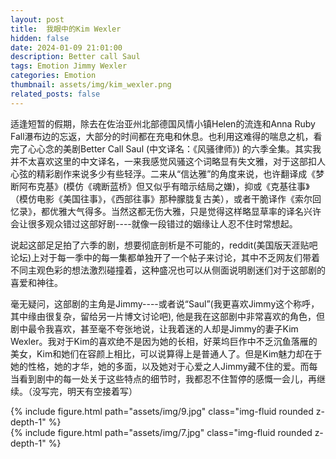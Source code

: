 ```yaml
---
layout: post
title:  我眼中的Kim Wexler
hidden: false
date: 2024-01-09 21:01:00
description: Better call Saul
tags: Emotion Jimmy Wexler
categories: Emotion
thumbnail: assets/img/kim_wexler.png
related_posts: false
---
```

适逢短暂的假期，除去在佐治亚州北部德国风情小镇Helen的流连和Anna Ruby Fall瀑布边的忘返，大部分的时间都在充电和休息。也利用这难得的喘息之机，看完了心心念的美剧Better Call Saul (中文译名：《风骚律师》) 的六季全集。其实我并不太喜欢这里的中文译名，一来我感觉风骚这个词略显有失文雅，对于这部扣人心弦的精彩剧作来说多少有些轻浮。二来从“信达雅”的角度来说，也许翻译成《梦断阿布克基》(模仿《魂断蓝桥》但又似乎有暗示结局之嫌)，抑或《克基往事》（模仿电影《美国往事》，《西部往事》那种朦胧复古美），或者干脆译作《索尔回忆录》，都优雅大气得多。当然这都无伤大雅，只是觉得这样略显草率的译名兴许会让很多观众错过这部好剧----就像一段错过的姻缘让人忍不住时常想起。

说起这部足足拍了六季的剧，想要彻底剖析是不可能的，reddit(美国版天涯贴吧论坛)上对于每一季中的每一集都单独开了一个帖子来讨论，其中不乏网友们带着不同主观色彩的想法激烈碰撞着，这种盛况也可以从侧面说明剧迷们对于这部剧的喜爱和神往。

毫无疑问，这部剧的主角是Jimmy----或者说“Saul”(我更喜欢Jimmy这个称呼，其中缘由很复杂，留给另一片博文讨论吧), 他是我在这部剧中非常喜欢的角色，但剧中最令我喜欢，甚至毫不夸张地说，让我着迷的人却是Jimmy的妻子Kim Wexler。我对于Kim的喜欢绝不是因为她的长相，好莱坞巨作中不乏沉鱼落雁的美女，Kim和她们在容颜上相比，可以说算得上是普通人了。但是Kim魅力却在于她的性格，她的才华，她的多面，以及她对于心爱之人Jimmy藏不住的爱。而每当看到剧中的每一处关于这些特点的细节时，我都忍不住暂停的感慨一会儿，再继续。（没写完，明天有空接着写）

<div class="row mt-3">
    <div class="col-sm mt-3 mt-md-0">
        {% include figure.html path="assets/img/9.jpg" class="img-fluid rounded z-depth-1" %}
    </div>
    <div class="col-sm mt-3 mt-md-0">
        {% include figure.html path="assets/img/7.jpg" class="img-fluid rounded z-depth-1" %}
    </div>
</div>
<div class="caption">
    <!-- A simple, elegant caption looks good between image rows, after each row, or doesn't have to be there at all. -->
</div>

<!-- Images can be made zoomable.
Simply add `data-zoomable` to `<img>` tags that you want to make zoomable.

<div class="row mt-3">
    <div class="col-sm mt-3 mt-md-0">
        {% include figure.html path="assets/img/8.jpg" class="img-fluid rounded z-depth-1" zoomable=true %}
    </div>
    <div class="col-sm mt-3 mt-md-0">
        {% include figure.html path="assets/img/10.jpg" class="img-fluid rounded z-depth-1" zoomable=true %}
    </div>
</div>

The rest of the images in this post are all zoomable, arranged into different mini-galleries.

<div class="row mt-3">
    <div class="col-sm mt-3 mt-md-0">
        {% include figure.html path="assets/img/11.jpg" class="img-fluid rounded z-depth-1" zoomable=true %}
    </div>
    <div class="col-sm mt-3 mt-md-0">
        {% include figure.html path="assets/img/12.jpg" class="img-fluid rounded z-depth-1" zoomable=true %}
    </div>
    <div class="col-sm mt-3 mt-md-0">
        {% include figure.html path="assets/img/7.jpg" class="img-fluid rounded z-depth-1" zoomable=true %}
    </div>
</div> -->
